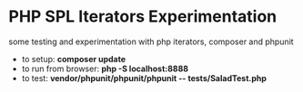 # PHP SPL Iterators Experimentation
some testing and experimentation with php iterators, composer and phpunit

- to setup: <b>composer update</b>
- to run from browser:  <b>php -S localhost:8888</b>
- to test: <b>vendor/phpunit/phpunit/phpunit -- tests/SaladTest.php</b>
